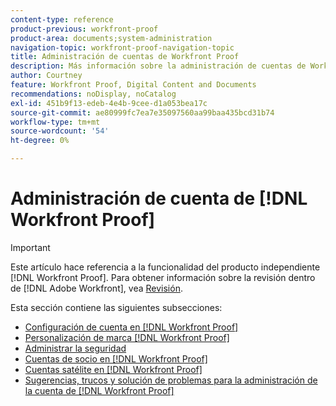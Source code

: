 ```yaml
---
content-type: reference
product-previous: workfront-proof
product-area: documents;system-administration
navigation-topic: workfront-proof-navigation-topic
title: Administración de cuentas de Workfront Proof
description: Más información sobre la administración de cuentas de Workfront Proof.
author: Courtney
feature: Workfront Proof, Digital Content and Documents
recommendations: noDisplay, noCatalog
exl-id: 451b9f13-edeb-4e4b-9cee-d1a053bea17c
source-git-commit: ae80999fc7ea7e35097560aa99baa435bcd31b74
workflow-type: tm+mt
source-wordcount: '54'
ht-degree: 0%

---
```


# Administración de cuenta de [!DNL Workfront Proof]

>[!IMPORTANT]
>
>Este artículo hace referencia a la funcionalidad del producto independiente [!DNL Workfront Proof]. Para obtener información sobre la revisión dentro de [!DNL Adobe Workfront], vea [Revisión](../../review-and-approve-work/proofing/proofing.md).

Esta sección contiene las siguientes subsecciones:

* [Configuración de cuenta en  [!DNL Workfront Proof]](../../workfront-proof/wp-acct-admin/account-settings/account-settings.md)
* [Personalización de marca [!DNL Workfront Proof]](../../workfront-proof/wp-acct-admin/branding/branding.md)
* [Administrar la seguridad](../../workfront-proof/wp-acct-admin/managing-security/manage-security.md)
* [Cuentas de socio en  [!DNL Workfront Proof]](../../workfront-proof/wp-acct-admin/partner-accounts/partner-accounts.md)
* [Cuentas satélite en  [!DNL Workfront Proof]](../../workfront-proof/wp-acct-admin/satellite-accounts/satellite-accounts.md)
* [Sugerencias, trucos y solución de problemas para la administración de la cuenta de  [!DNL Workfront Proof] ](../../workfront-proof/wp-acct-admin/tips-tricks-and-troubleshooting/tips-tricks-and-troubleshooting.md)
